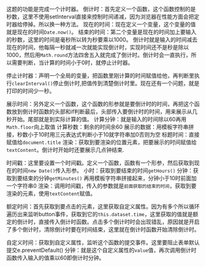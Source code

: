 这题的功能是完成一个计时器。
倒计时：首先定义一个函数，这个函数控制的是秒数，这里不使用setInterval直接来控制时间递减，因为浏览器在性能方面会把定时器给停掉。所以换一种方法。
现在的时间：现在定义一个变量，这个变量的值就是现在的时间`Date.now()`。
结束的时间：第二个变量是现在的时间加上要输入的秒数，这里的时间是毫秒所以转为秒要乘以1000。
倒计时就是输入的时间减去现在的时间，他每隔一秒就减一次就能实现倒计时，实现时间还不是秒是除以1000，然后用`Math.round`方法四舍五入就完成了倒计时。倒计时会一直执行，所以需要判断，当计算的时间小于0时，就停止计时器。

停止计时器：声明一个全局的变量，把函数里刚计算的时间赋值给他，再判断里执行`clearInterval()`停止倒计时,把值传到清楚倒计时里。现在还有一个问题，就是打印的时间少一秒。

展示时间：另外定义一个函数，这个函数的形参就是要倒计时的时间，再把这个函数放到倒计时函数的头部和if判断最后，头部传入要倒计时的时间，用来展示从几秒开始。尾部就是到实际计算的值。
  计算分钟：就是输入的时间除以60再用`Math.floor`向上取值
  计算秒数：剩余的时间余60
  展示的数据：用模板字符串拼接，秒数小于10时用三元表达式判断小于10就字符串加0否则为空
  标题时间：直接赋值给`document.title`
  渲染：获取到要渲染的位置元素，把要展示的时间赋值给`textContent`。倒计时开始时还要展示几点钟结束.

时间戳：这里要设置一个时间戳。定义一个函数，函数有一个形参，然后获取到现在的时间`new Date()`传入形参。
  小时：获取到要结束的时间`getHours()`
  分钟：获取到要结束的分钟`getMinutes()`
  再用模板字符串拼接起来，分钟小于10时前面加一个字符串0
  渲染：调用时间戳，传入的参数就是`前面获取的结束的时间`，获取到要渲染的元素，使用`textContent`赋值。

额定时间：首先获取到要点击的元素，这里获取自定义属性。因为有多个所以循环遍历出来监听button事件，获取到它的`this.dataset.time`，这里获取的值就是额定的倒计时，直接传入倒计时函数。点击多个倒计时时会出现错乱，原因就是开启了多个倒计时，清除倒计时要在时间结束，这里就在倒计时函数开始清除倒计时。

自定义时间：获取到自定义属性，监听这个函数的提交事件。这里要阻止表单默认提交e.preventDefault()
  分钟：就是这个自定义属性的`value`值，再次调用倒计时函数传入输入的值乘以60即倒计时分钟。
